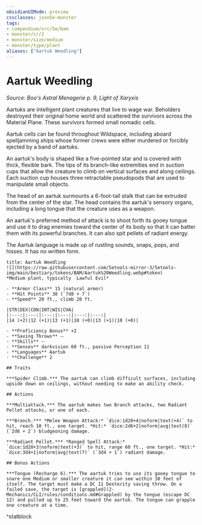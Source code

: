 ```yaml
---
obsidianUIMode: preview
cssclasses: json5e-monster
tags:
- compendium/src/5e/bam
- monster/cr/2
- monster/size/medium
- monster/type/plant
aliases: ["Aartuk Weedling"]
---
```

# Aartuk Weedling
*Source: Boo's Astral Menagerie p. 9, Light of Xaryxis*  

Aartuks are intelligent plant creatures that live to wage war. Beholders destroyed their original home world and scattered the survivors across the Material Plane. These survivors formed small nomadic cells.

Aartuk cells can be found throughout Wildspace, including aboard spelljamming ships whose former crews were either murdered or forcibly ejected by a band of aartuks.

An aartuk's body is shaped like a five-pointed star and is covered with thick, flexible bark. The tips of its branch-like extremities end in suction cups that allow the creature to climb on vertical surfaces and along ceilings. Each suction cup houses three retractable pseudopods that are used to manipulate small objects.

The head of an aartuk surmounts a 6-foot-tall stalk that can be extruded from the center of the star. The head contains the aartuk's sensory organs, including a long tongue that the creature uses as a weapon.

An aartuk's preferred method of attack is to shoot forth its gooey tongue and use it to drag enemies toward the center of its body so that it can batter them with its powerful branches. It can also spit pellets of radiant energy.

The Aartuk language is made up of rustling sounds, snaps, pops, and hisses. It has no written form.

```ad-statblock
title: Aartuk Weedling
![](https://raw.githubusercontent.com/5etools-mirror-3/5etools-img/main/bestiary/tokens/BAM/Aartuk%20Weedling.webp#token)
*Medium plant, typically  Lawful Evil*

- **Armor Class** 15 (natural armor)
- **Hit Points** 38 (`7d8 + 7`)
- **Speed** 20 ft., climb 20 ft.

|STR|DEX|CON|INT|WIS|CHA|
|:---:|:---:|:---:|:---:|:---:|:---:|
|14 (+2)|12 (+1)|13 (+1)|10 (+0)|13 (+1)|10 (+0)|

- **Proficiency Bonus** +2
- **Saving Throws** ⏤
- **Skills** ⏤
- **Senses** darkvision 60 ft., passive Perception 11
- **Languages** Aartuk
- **Challenge** 2

## Traits

***Spider Climb.*** The aartuk can climb difficult surfaces, including upside down on ceilings, without needing to make an ability check.

## Actions

***Multiattack.*** The aartuk makes two Branch attacks, two Radiant Pellet attacks, or one of each.

***Branch.*** *Melee Weapon Attack:* `dice:1d20+4|noform|text(+4)` to hit, reach 10 ft., one target. *Hit:* `dice:2d6+2|noform|avg|text(8)` (`2d6 + 2`) bludgeoning damage.

***Radiant Pellet.*** *Ranged Spell Attack:* `dice:1d20+3|noform|text(+3)` to hit, range 60 ft., one target. *Hit:* `dice:3d4+1|noform|avg|text(7)` (`3d4 + 1`) radiant damage.

## Bonus Actions

***Tongue (Recharge 6).*** The aartuk tries to use its gooey tongue to snare one Medium or smaller creature it can see within 30 feet of itself. The target must make a DC 11 Dexterity saving throw. On a failed save, the target is [grappled](2-Mechanics/CLI/rules/conditions.md#Grappled) by the tongue (escape DC 12) and pulled up to 25 feet toward the aartuk. The tongue can grapple one creature at a time.
```
^statblock